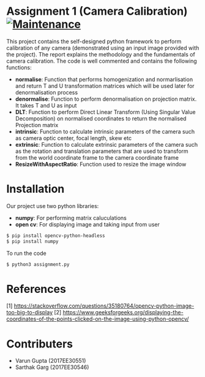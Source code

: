 # Assignment 1 (Camera Calibration) [![Maintenance](https://img.shields.io/badge/Python-3.7.x-brightgreen.svg)](https://www.python.org)

This project contains the self-designed python framework to perform calibration of any camera (demonstrated using an input image provided with the project). The report explains the methodology and the fundamentals of camera calibration. The code is well commented and contains the following functions:

  - **normalise**: Function that performs homogenization and normarlisation and return T and U transformation matrices which will be used later for denormalisation process
  - **denormalise**: Function to perform denormalisation on projection matrix. It takes T and U as input 
  - **DLT**: Function to perform Direct Linear Transform (Using Singular Value Decomposition) on normalised coordinates to return the normalised Projection matrix
  - **intrinsic**: Function to calculate intrinsic parameters of the camera such as camera optic center, focal length, skew etc
  - **extrinsic**: Function to calculate extrinsic parameters of the camera such as the rotation and translation parameters that are used to transform from the world coordinate frame to the camera coordinate frame
  - **ResizeWithAspectRatio**: Function used to resize the image window
  
# Installation

Our project use two python libraries:
- **numpy**: For performing matrix caluculations
- **open cv**: For displaying image and taking input from user
```sh
$ pip install opencv-python-headless
$ pip install numpy
```

To run the code

```sh
$ python3 assignment.py
```

# References
[1] https://stackoverflow.com/questions/35180764/opencv-python-image-too-big-to-display
[2]  https://www.geeksforgeeks.org/displaying-the-coordinates-of-the-points-clicked-on-the-image-using-python-opencv/

# Contributers
- Varun Gupta (2017EE30551)
- Sarthak Garg (2017EE30546)
